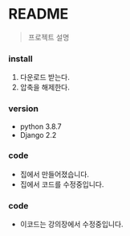 # README
> 프로젝트 설명

### install
1. 다운로드 받는다.
2. 압축을 해제한다.

### version
- python 3.8.7
- Django 2.2

### code
- 집에서 만들어졌습니다.
- 집에서 코드를 수정중입니다.

### code 
 - 이코드는 강의장에서 수정중입니다.
